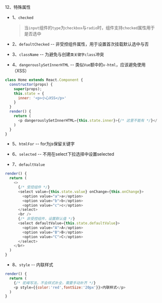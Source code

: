 12、特殊属性

* 1、`checked`

  > 当`input`组件的`type`为`checkbox`与`radio`时，组件支持`checked`属性用于是否选中

* 2、`defaultChecked` -- 非受控组件属性，用于设置首次挂载默认选中与否

* 3、`className` -- 为避免与创建`类关键字class`冲突

* 4、`dangerouslySetInnerHTML` -- 类似`Vue`额中的`v-html`，应该避免使用（XSS）

```js
class Home extends React.Component {
  constructor(props) {
    super(props);
    this.state = {
      inner: '<p>小心XSS</p>'
    }
  }
  render() {
    return (
      <p dangerouslySetInnerHTML={this.state.inner}>{/* 这里不能有 */}</p>
    )
  }
}
```

* 5、`htmlFor` -- for为js保留关键字

* 6、`selected` -- 不用在select下拉选择中设置selected

* 7、`defaultValue`

```js
render() {
  return (
    <>
      {/* 受控组件 */}
      <select value={this.state.value} onChange={this.onChange}>
        <option value="a">a</option>
        <option value="b">b</option>
        <option value="c">c</option>
      </select>
      <br />
      {/* 非受控组件，设置默认值 */}
      <select defaultValue={this.state.defaultValue}>
        <option value="A">A</option>
        <option value="B">B</option>
        <option value="C">C</option>
      </select>
    </br>
  )
}
```
* 8、`style` -- 内联样式

```js
render() {
  return (
    {/* 驼峰写法，不会样式补全，需要手动补齐 */}
    <p style={{color:'red',fontSize:'20px'}}>内联样式</p>
  )
}
```